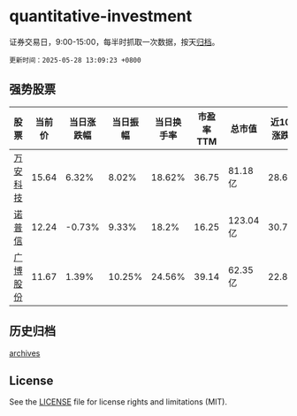# quantitative-investment

证券交易日，9:00-15:00，每半时抓取一次数据，按天[归档](archives)。

`更新时间：2025-05-28 13:09:23 +0800`

## 强势股票

|股票|当前价|当日涨跌幅|当日振幅|当日换手率|市盈率TTM|总市值|近10日涨跌幅|
|----|----|----|----|----|----|----|----|
|[万安科技](https://xueqiu.com/S/SZ002590)|15.64|6.32%|8.02%|18.62%|36.75|81.18亿|28.62%|
|[诺普信](https://xueqiu.com/S/SZ002215)|12.24|-0.73%|9.33%|18.2%|16.25|123.04亿|30.77%|
|[广博股份](https://xueqiu.com/S/SZ002103)|11.67|1.39%|10.25%|24.56%|39.14|62.35亿|22.84%|

## 历史归档

[archives](archives)

## License

See the [LICENSE](LICENSE) file for license rights and limitations (MIT).
